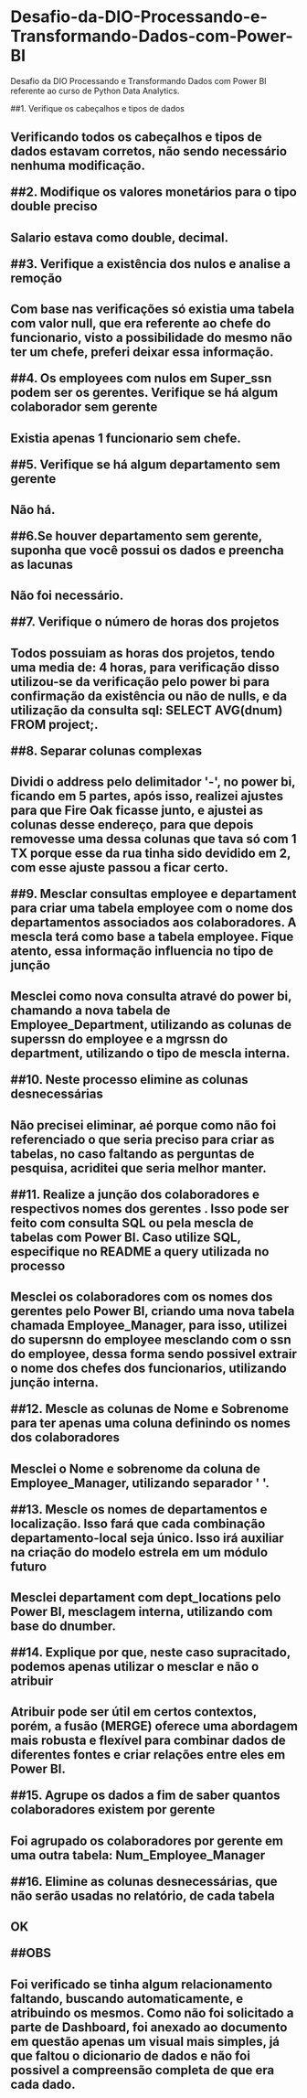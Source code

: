 # Desafio-da-DIO-Processando-e-Transformando-Dados-com-Power-BI
Desafio da DIO Processando e Transformando Dados com Power BI referente ao curso de Python Data Analytics.

##1. Verifique os cabeçalhos e tipos de dados <h2>
Verificando todos os cabeçalhos e tipos de dados estavam corretos, não sendo necessário nenhuma modificação.

##2. Modifique os valores monetários para o tipo double preciso <h2>
Salario estava como double, decimal.

##3. Verifique a existência dos nulos e analise a remoção <h2>
Com base nas verificações só existia uma tabela com valor null, que era referente ao chefe do funcionario, visto a possibilidade do mesmo não ter um chefe, preferi deixar essa informação.

##4. Os employees com nulos em Super_ssn podem ser os gerentes. Verifique se há algum colaborador sem gerente <h2>
Existia apenas 1 funcionario sem chefe.

##5. Verifique se há algum departamento sem gerente <h2>
Não há.

##6.Se houver departamento sem gerente, suponha que você possui os dados e preencha as lacunas <h2>
Não foi necessário.

##7. Verifique o número de horas dos projetos <h2>
Todos possuiam as horas dos projetos, tendo uma media de: 4 horas, para verificação disso utilizou-se da verificação pelo power bi para confirmação da existência ou não de nulls, e da utilização da consulta sql: SELECT AVG(dnum) FROM project;.

##8. Separar colunas complexas <h2>
Dividi o address pelo delimitador '-', no power bi, ficando em 5 partes, após isso, realizei ajustes para que Fire Oak ficasse junto, e ajustei as colunas desse endereço, para que depois removesse uma dessa colunas que tava só com 1 TX porque esse da rua tinha sido devidido em 2, com esse ajuste passou a ficar certo.

##9. Mesclar consultas employee e departament para criar uma tabela employee com o nome dos departamentos associados aos colaboradores. A mescla terá como base a tabela employee. Fique atento, essa informação influencia no tipo de junção <h2>
Mesclei como nova consulta atravé do power bi, chamando a nova tabela de Employee_Department, utilizando as colunas de superssn do employee e a mgrssn do department, utilizando o tipo de mescla interna.

##10. Neste processo elimine as colunas desnecessárias <h2>
Não precisei eliminar, aé porque como não foi referenciado o que seria preciso para criar as tabelas, no caso faltando as perguntas de pesquisa, acriditei que seria melhor manter.

##11. Realize a junção dos colaboradores e respectivos nomes dos gerentes . Isso pode ser feito com consulta SQL ou pela mescla de tabelas com Power BI. Caso utilize SQL, especifique no README a query utilizada no processo <h2>
Mesclei os colaboradores com os nomes dos gerentes pelo Power BI, criando uma nova tabela chamada Employee_Manager, para isso, utilizei do supersnn do employee mesclando com o ssn do employee, dessa forma sendo possivel extrair o nome dos chefes dos funcionarios, utilizando junção interna. 

##12. Mescle as colunas de Nome e Sobrenome para ter apenas uma coluna definindo os nomes dos colaboradores <h2>
Mesclei o Nome e sobrenome da coluna de Employee_Manager, utilizando separador ' '.

##13. Mescle os nomes de departamentos e localização. Isso fará que cada combinação departamento-local seja único. Isso irá auxiliar na criação do modelo estrela em um módulo futuro <h2>
Mesclei departament com dept_locations pelo Power BI, mesclagem interna, utilizando com base do dnumber.

##14. Explique por que, neste caso supracitado, podemos apenas utilizar o mesclar e não o atribuir <h2>
Atribuir pode ser útil em certos contextos, porém, a fusão (MERGE) oferece uma abordagem mais robusta e flexível para combinar dados de diferentes fontes e criar relações entre eles em Power BI.

##15. Agrupe os dados a fim de saber quantos colaboradores existem por gerente <h2>
Foi agrupado os colaboradores por gerente em uma outra tabela: Num_Employee_Manager

##16. Elimine as colunas desnecessárias, que não serão usadas no relatório, de cada tabela <h2>
OK

##OBS <h2>
Foi verificado se tinha algum relacionamento faltando, buscando automaticamente, e atribuindo os mesmos. Como não foi solicitado a parte de Dashboard, foi anexado ao documento em questão apenas um visual mais simples, já que faltou o dicionario de dados e não foi possivel a compreensão completa de que era cada dado.
